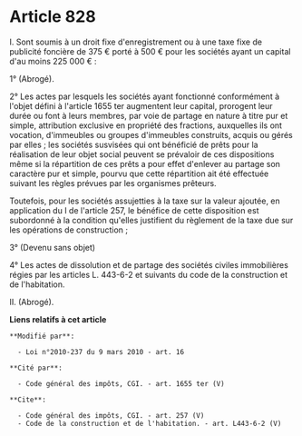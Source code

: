 # Article 828

I. Sont soumis à un droit fixe d'enregistrement ou à une taxe fixe de publicité foncière de 375 € porté à 500 € pour les
sociétés ayant un capital d'au moins 225 000 € : 

1° (Abrogé). 

2° Les actes par lesquels les sociétés ayant fonctionné conformément à l'objet défini à l'article 1655 ter augmentent leur
capital, prorogent leur durée ou font à leurs membres, par voie de partage en nature à titre pur et simple, attribution
exclusive en propriété des fractions, auxquelles ils ont vocation, d'immeubles ou groupes d'immeubles construits, acquis ou
gérés par elles ; les sociétés susvisées qui ont bénéficié de prêts pour la réalisation de leur objet social peuvent se
prévaloir de ces dispositions même si la répartition de ces prêts a pour effet d'enlever au partage son caractère pur et
simple, pourvu que cette répartition ait été effectuée suivant les règles prévues par les organismes prêteurs. 

Toutefois, pour les sociétés assujetties à la taxe sur la valeur ajoutée, en application du I de l'article 257, le bénéfice
de cette disposition est subordonné à la condition qu'elles justifient du règlement de la taxe due sur les opérations de
construction ; 

3° (Devenu sans objet) 

4° Les actes de dissolution et de partage des sociétés civiles immobilières régies par les articles L. 443-6-2 et suivants du
code de la construction et de l'habitation. 

II. (Abrogé).

**Liens relatifs à cet article**

	**Modifié par**:

	  - Loi n°2010-237 du 9 mars 2010 - art. 16

	**Cité par**:

	  - Code général des impôts, CGI. - art. 1655 ter (V)

	**Cite**:

	  - Code général des impôts, CGI. - art. 257 (V)
	  - Code de la construction et de l'habitation. - art. L443-6-2 (V)
